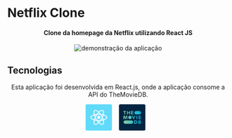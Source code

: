 # Netflix Clone
<div align="center">
<h4>Clone da homepage da Netflix utilizando React JS</h4>
<img src="https://media1.giphy.com/media/4N43w83KhK1sCJfGOp/giphy.gif?cid=790b76110bd65a99e20212fe185487e98fe167650fd10f1d&rid=giphy.gif&ct=g" alt="demonstração da aplicação"></img>
</div>

## Tecnologias
<p align="center">
Esta aplicação foi desenvolvida em React.js, onde a aplicação consome a API do TheMovieDB.
</p>
<p align="center">
 <a href="https://pt-br.reactjs.org/" target="_blank"><img src="https://github.com/mcosta21/netflix-clone-reactjs/blob/master/docs/icon-reactjs.png?raw=true" alt="React JS" width="60"></a>
  &nbsp&nbsp
<a href="https://www.themoviedb.org/" target="_blank"><img src="https://github.com/mcosta21/netflix-clone-reactjs/blob/master/docs/icon-tmdb.png?raw=true" alt="TMDB" width="60"></a>
  &nbsp&nbsp
</p>

